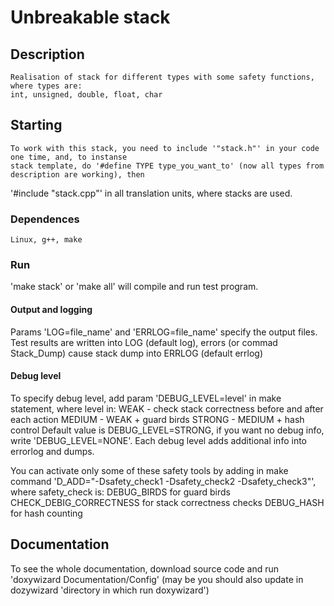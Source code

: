 # Unbreakable stack

## Description
    Realisation of stack for different types with some safety functions, where types are:
    int, unsigned, double, float, char

## Starting
    To work with this stack, you need to include '"stack.h"' in your code one time, and, to instanse
    stack template, do '#define TYPE type_you_want_to' (now all types from description are working), then
'#include "stack.cpp"' in all translation units, where stacks are used.

### Dependences
    Linux, g++, make

### Run
   'make stack' or 'make all'  will compile and run test program.

#### Output and logging
   Params 'LOG=file_name' and 'ERRLOG=file_name' specify the output files.
   Test results are written into LOG (default log), errors (or commad Stack_Dump)
   cause stack dump into ERRLOG (default errlog)

#### Debug level
  To specify debug level, add param 'DEBUG_LEVEL=level' in make statement, where level in:
      WEAK - check stack correctness before and after each action
      MEDIUM - WEAK + guard birds
      STRONG - MEDIUM + hash control
  Default value is DEBUG_LEVEL=STRONG, if you want no debug info, write 'DEBUG_LEVEL=NONE'.
  Each debug level adds additional info into errorlog and dumps.
  
  You can activate only some of these safety tools by adding in make command
  'D_ADD="-Dsafety_check1 -Dsafety_check2 -Dsafety_check3"', where safety_check is:
  DEBUG_BIRDS for guard birds
  CHECK_DEBIG_CORRECTNESS for stack correctness checks
  DEBUG_HASH for hash counting

## Documentation
To see the whole documentation, download source code and run 'doxywizard Documentation/Config'
(may be you should also update in dozywizard 'directory in which run doxywizard')
